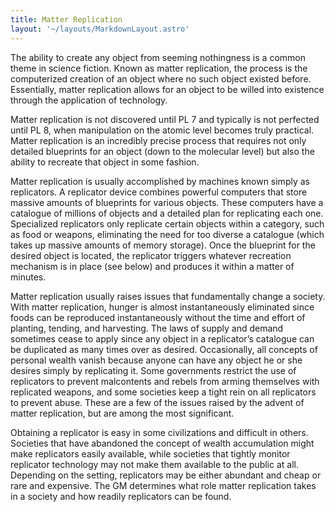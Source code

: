 ```yaml
---
title: Matter Replication
layout: '~/layouts/MarkdownLayout.astro'
---
```

The ability to create any object from seeming nothingness is a common theme in
science fiction. Known as matter replication, the process is the computerized
creation of an object where no such object existed before. Essentially, matter
replication allows for an object to be willed into existence through the
application of technology.

Matter replication is not discovered until PL 7 and typically is not perfected
until PL 8, when manipulation on the atomic level becomes truly practical.
Matter replication is an incredibly precise process that requires not only
detailed blueprints for an object (down to the molecular level) but also the
ability to recreate that object in some fashion.

Matter replication is usually accomplished by machines known simply as
replicators. A replicator device combines powerful computers that store
massive amounts of blueprints for various objects. These computers have a
catalogue of millions of objects and a detailed plan for replicating each one.
Specialized replicators only replicate certain objects within a category, such
as food or weapons, eliminating the need for too diverse a catalogue (which
takes up massive amounts of memory storage). Once the blueprint for the
desired object is located, the replicator triggers whatever recreation
mechanism is in place (see below) and produces it within a matter of minutes.

Matter replication usually raises issues that fundamentally change a society.
With matter replication, hunger is almost instantaneously eliminated since
foods can be reproduced instantaneously without the time and effort of
planting, tending, and harvesting. The laws of supply and demand sometimes
cease to apply since any object in a replicator’s catalogue can be duplicated
as many times over as desired. Occasionally, all concepts of personal wealth
vanish because anyone can have any object he or she desires simply by
replicating it. Some governments restrict the use of replicators to prevent
malcontents and rebels from arming themselves with replicated weapons, and
some societies keep a tight rein on all replicators to prevent abuse. These
are a few of the issues raised by the advent of matter replication, but are
among the most significant.

Obtaining a replicator is easy in some civilizations and difficult in others.
Societies that have abandoned the concept of wealth accumulation might make
replicators easily available, while societies that tightly monitor replicator
technology may not make them available to the public at all. Depending on the
setting, replicators may be either abundant and cheap or rare and expensive.
The GM determines what role matter replication takes in a society and how
readily replicators can be found.

